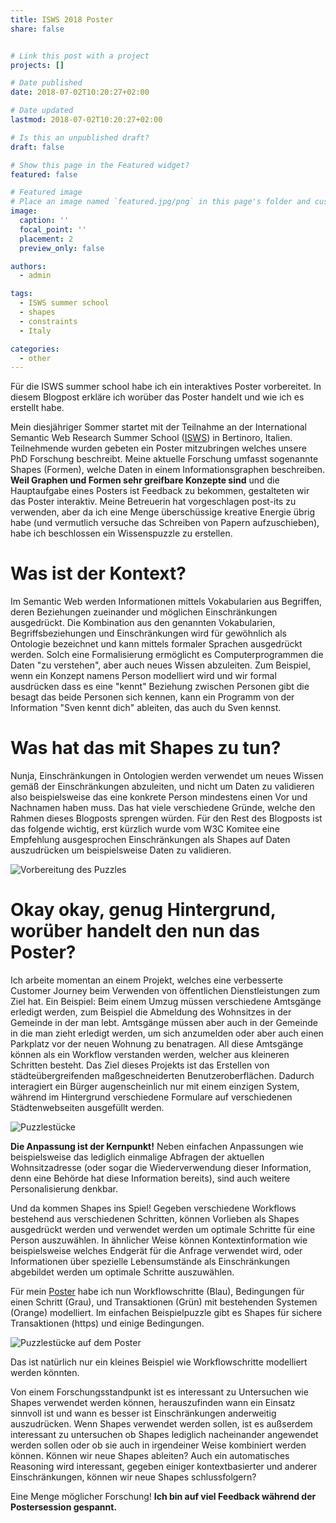 ```yaml
---
title: ISWS 2018 Poster
share: false


# Link this post with a project
projects: []

# Date published
date: 2018-07-02T10:20:27+02:00

# Date updated
lastmod: 2018-07-02T10:20:27+02:00

# Is this an unpublished draft?
draft: false

# Show this page in the Featured widget?
featured: false

# Featured image
# Place an image named `featured.jpg/png` in this page's folder and customize its options here.
image:
  caption: ''
  focal_point: ''
  placement: 2
  preview_only: false

authors:
  - admin

tags:
  - ISWS summer school
  - shapes
  - constraints
  - Italy

categories:
  - other
---
```


Für die ISWS summer school habe ich ein interaktives Poster vorbereitet. In diesem Blogpost erkläre ich worüber das Poster handelt und wie ich es erstellt habe.

<!--more-->

Mein diesjähriger Sommer startet mit der Teilnahme an der International Semantic Web Research Summer School ([ISWS](http://stlab.istc.cnr.it/isws/wordpress/)) in Bertinoro, Italien.
Teilnehmende wurden gebeten ein Poster mitzubringen welches unsere PhD Forschung beschreibt.
Meine aktuelle Forschung umfasst sogenannte Shapes (Formen), welche Daten in einem Informationsgraphen beschreiben.
**Weil Graphen und Formen sehr greifbare Konzepte sind** und die Hauptaufgabe eines Posters ist Feedback zu bekommen, gestalteten wir das Poster interaktiv.
Meine Betreuerin hat vorgeschlagen post-its zu verwenden, aber da ich eine Menge überschüssige kreative Energie übrig habe 
(und vermutlich versuche das Schreiben von Papern aufzuschieben), habe ich beschlossen ein Wissenspuzzle zu erstellen.

# Was ist der Kontext?
Im Semantic Web werden Informationen mittels Vokabularien aus Begriffen, deren Beziehungen zueinander und möglichen Einschränkungen ausgedrückt.
Die Kombination aus den genannten Vokabularien, Begriffsbeziehungen und Einschränkungen wird für gewöhnlich als Ontologie bezeichnet und kann mittels formaler Sprachen ausgedrückt werden.
Solch eine Formalisierung ermöglicht es Computerprogrammen die Daten "zu verstehen", aber auch neues Wissen abzuleiten.
Zum Beispiel, wenn ein Konzept namens Person modelliert wird und wir formal ausdrücken dass es eine "kennt" Beziehung zwischen Personen gibt die besagt das beide Personen
sich kennen, kann ein Programm von der Information "Sven kennt dich" ableiten, das auch du Sven kennst. 

# Was hat das mit Shapes zu tun?
Nunja, Einschränkungen in Ontologien werden verwendet um neues Wissen gemäß der Einschränkungen abzuleiten, und nicht um Daten zu validieren also beispielsweise das eine
konkrete Person mindestens einen Vor und Nachnamen haben muss.
Das hat viele verschiedene Gründe, welche den Rahmen dieses Blogposts sprengen würden.
Für den Rest des Blogposts ist das folgende wichtig, 
erst kürzlich wurde vom W3C Komitee eine Empfehlung ausgesprochen Einschränkungen als Shapes auf Daten auszudrücken um beispielsweise Daten zu validieren.

![Vorbereitung des Puzzles](isws-poster/2018-07-02-puzzle-preparation.jpg)

# Okay okay, genug Hintergrund, worüber handelt den nun das Poster?
Ich arbeite momentan an einem Projekt, welches eine verbesserte Customer Journey beim Verwenden von öffentlichen Dienstleistungen zum Ziel hat.
Ein Beispiel: Beim einem Umzug müssen verschiedene Amtsgänge erledigt werden, zum Beispiel die Abmeldung des Wohnsitzes in der Gemeinde in der man lebt.
Amtsgänge müssen aber auch in der Gemeinde in die man zieht erledigt werden, um sich anzumelden oder aber auch einen Parkplatz vor der neuen Wohnung zu benatragen.
All diese Amtsgänge können als ein Workflow verstanden werden, welcher aus kleineren Schritten besteht.
Das Ziel dieses Projekts ist das Erstellen von städteübergreifenden maßgeschneiderten Benutzeroberflächen.
Dadurch interagiert ein Bürger augenscheinlich nur mit einem einzigen System, während im Hintergrund verschiedene Formulare auf verschiedenen Städtenwebseiten ausgefüllt werden.


![Puzzlestücke](isws-poster/2018-07-02-poster-pieces.jpg)

**Die Anpassung ist der Kernpunkt!**
Neben einfachen Anpassungen wie beispielsweise das lediglich einmalige Abfragen der aktuellen Wohnsitzadresse
(oder sogar die Wiederverwendung dieser Information, denn eine Behörde hat diese Information bereits),
sind auch weitere Personalisierung denkbar.

Und da kommen Shapes ins Spiel!
Gegeben verschiedene Workflows bestehend aus verschiedenen Schritten, können Vorlieben als Shapes ausgedrückt werden und verwendet werden um optimale Schritte für eine Person auszuwählen.
In ähnlicher Weise können Kontextinformation wie beispielsweise welches Endgerät für die Anfrage verwendet wird, oder Informationen über spezielle Lebensumstände als
Einschränkungen abgebildet werden um optimale Schritte auszuwählen.

Für mein [Poster](https://www.slideshare.net/SvenLieber/knowledge-jigsaw-puzzle) habe ich nun Workflowschritte (Blau), Bedingungen für einen Schritt (Grau), und Transaktionen (Grün) mit bestehenden Systemen (Orange) modelliert.
Im einfachen Beispielpuzzle gibt es Shapes für sichere Transaktionen (https) und einige Bedingungen.

![Puzzlestücke auf dem Poster](isws-poster/2018-07-02-puzzle-on-poster.jpg)


Das ist natürlich nur ein kleines Beispiel wie Workflowschritte modelliert werden könnten.

Von einem Forschungsstandpunkt ist es interessant zu Untersuchen wie Shapes verwendet werden können, 
herauszufinden wann ein Einsatz sinnvoll ist und wann es besser ist Einschränkungen anderweitig auszudrücken.
Wenn Shapes verwendet werden sollen, ist es außserdem interessant zu untersuchen ob Shapes 
lediglich nacheinander angewendet werden sollen oder ob sie auch in irgendeiner Weise kombiniert werden können.
Können wir neue Shapes ableiten?
Auch ein automatisches Reasoning wird interessant, gegeben einiger kontextbasierter und anderer Einschränkungen, können wir neue Shapes schlussfolgern?

Eine Menge möglicher Forschung!
**Ich bin auf viel Feedback während der Postersession gespannt.**
